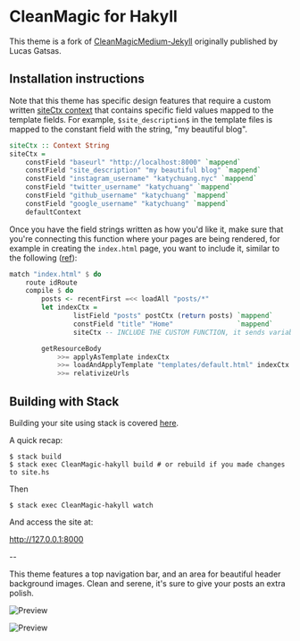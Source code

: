 # CleanMagic for Hakyll

This theme is a fork of [CleanMagicMedium-Jekyll](https://github.com/SpaceG/CleanMagicMedium-Jekyll) originally published by Lucas Gatsas.

## Installation instructions

Note that this theme has specific design features that require a custom written [siteCtx context](https://github.com/katychuang/CleanMagic-hakyll/blob/master/site.hs#L68) that contains specific field values mapped to the template fields. For example, `$site_description$` in the template files is mapped to the constant field with the string, "my beautiful blog".

```haskell
siteCtx :: Context String
siteCtx = 
    constField "baseurl" "http://localhost:8000" `mappend` 
    constField "site_description" "my beautiful blog" `mappend`
    constField "instagram_username" "katychuang.nyc" `mappend`
    constField "twitter_username" "katychuang" `mappend`
    constField "github_username" "katychuang" `mappend`
    constField "google_username" "katychuang" `mappend`
    defaultContext
```

Once you have the field strings written as how you'd like it, make sure that you're connecting this function where your pages are being rendered, for example in creating the `index.html` page, you want to include it, similar to the following ([ref](https://github.com/katychuang/CleanMagic-hakyll/blob/master/site.hs#L54)): 

```haskell
match "index.html" $ do
    route idRoute
    compile $ do
        posts <- recentFirst =<< loadAll "posts/*"
        let indexCtx =
                listField "posts" postCtx (return posts) `mappend`
                constField "title" "Home"                `mappend`
                siteCtx -- INCLUDE THE CUSTOM FUNCTION, it sends variable/values to the template in the lines below

        getResourceBody
            >>= applyAsTemplate indexCtx
            >>= loadAndApplyTemplate "templates/default.html" indexCtx
            >>= relativizeUrls
```

## Building with Stack

Building your site using stack is covered [here](https://jaspervdj.be/hakyll/tutorials/02-basics.html).

A quick recap:

```
$ stack build
$ stack exec CleanMagic-hakyll build # or rebuild if you made changes to site.hs
```

Then
```
$ stack exec CleanMagic-hakyll watch
```

And access the site at:

http://127.0.0.1:8000

--

This theme features a top navigation bar, and an area for beautiful header background images. Clean and serene, it's sure to give your posts an extra polish.

![Preview](https://github.com/katychuang/hakyll-cssgarden/blob/master/gallery/images/cleanMagic_hakyll-index.png?raw=true)

![Preview](https://raw.githubusercontent.com/SpaceG/spaceg.github.io/5f240c5e8b3f8e2cb9f776688466de651d5d8958/img/intro-theme-1.png)
